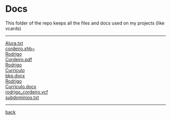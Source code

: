 # Docs
This folder of the repo keeps all the files and docs used on my projects (like vcards)

---------------------------
[Alura.txt](Alura.txt)<br>
[cordeiro.xhb~](cordeiro.xhb~)<br>
[Rodrigo](Rodrigo)<br>
[Cordeiro.pdf](Cordeiro.pdf)<br>
[Rodrigo](Rodrigo)<br>
[Curriculo](Curriculo)<br>
[bkp.docx](bkp.docx)<br>
[Rodrigo](Rodrigo)<br>
[Curriculo.docx](Curriculo.docx)<br>
[rodrigo_cordeiro.vcf](rodrigo_cordeiro.vcf)<br>
[subdominios.txt](subdominios.txt)<br>

---------------------------

[back](../)
